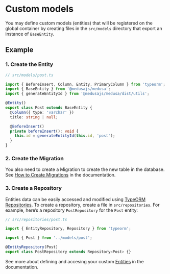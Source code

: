 # Custom models

You may define custom models (entities) that will be registered on the global container by creating files in the `src/models` directory that export an instance of `BaseEntity`.

## Example

### 1. Create the Entity

```ts
// src/models/post.ts

import { BeforeInsert, Column, Entity, PrimaryColumn } from 'typeorm';
import { BaseEntity } from '@medusajs/medusa';
import { generateEntityId } from '@medusajs/medusa/dist/utils';

@Entity()
export class Post extends BaseEntity {
  @Column({ type: 'varchar' })
  title: string | null;

  @BeforeInsert()
  private beforeInsert(): void {
    this.id = generateEntityId(this.id, 'post');
  }
}
```

### 2. Create the Migration

You also need to create a Migration to create the new table in the database. See [How to Create Migrations](https://docs.medusajs.com/advanced/backend/migrations/) in the documentation.

### 3. Create a Repository

Entities data can be easily accessed and modified using [TypeORM Repositories](https://typeorm.io/working-with-repository). To create a repository, create a file in `src/repositories`. For example, here’s a repository `PostRepository` for the `Post` entity:

```ts
// src/repositories/post.ts

import { EntityRepository, Repository } from 'typeorm';

import { Post } from '../models/post';

@EntityRepository(Post)
export class PostRepository extends Repository<Post> {}
```

See more about defining and accesing your custom [Entities](https://docs.medusajs.com/advanced/backend/entities/overview) in the documentation.

